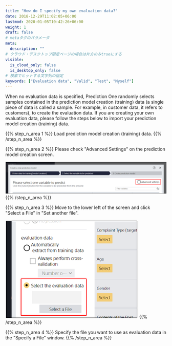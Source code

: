 ```yaml
---
title: "How do I specify my own evaluation data?"
date: 2018-12-29T11:02:05+06:00
lastmod: 2020-01-05T10:42:26+06:00
weight: 1
draft: false
# metaタグのパラメータ
meta:
  description: ""
# クラウド・デスクトップ限定ページの場合は片方のみtrueにする
visible:
  is_cloud_only: false
  is_desktop_only: false
# 検索でヒットする文字列の指定
keywords: ["Evaluation data", "Valid", "Test", "Myself"]
---
```


When no evaluation data is specified, Prediction One randomly selects samples contained in the prediction model creation (training) data (a single piece of data is called a sample. For example, in customer data, it refers to customers), to create the evaluation data.
If you are creating your own evaluation data, please follow the steps below to import your prediction model creation (training) data.

{{% step_n_area 1 %}}
Load prediction model creation (training) data.
{{% /step_n_area %}}

{{% step_n_area 2 %}}
Please check "Advanced Settings" on the prediction model creation screen.

![](../../img_en/t_slide5.png)
{{% /step_n_area %}}

{{% step_n_area 3 %}}
Move to the lower left of the screen and click "Select a File" in "Set another file".

![](../../img_en/t_slide7.png)
{{% /step_n_area %}}

{{% step_n_area 4 %}}
Specify the file you want to use as evaluation data in the "Specify a File" window.
{{% /step_n_area %}}
